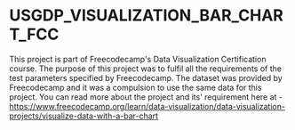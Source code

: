 # USGDP_VISUALIZATION_BAR_CHART_FCC

This project is part of Freecodecamp's Data Visualization Certification course. The purpose of this project was to fulfil all the requirements of the test parameters specified by Freecodecamp. The dataset was provided by Freecodecamp and it was a compulsion to use the same data for this project. You can read more about the project and its' requirement here at - https://www.freecodecamp.org/learn/data-visualization/data-visualization-projects/visualize-data-with-a-bar-chart
